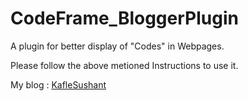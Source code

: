 CodeFrame_BloggerPlugin
=======================

A plugin for better display of "Codes" in Webpages.

Please follow the above metioned Instructions to use it.

My blog : <a href="blog.kaflesushant.com.np">KafleSushant</a>
